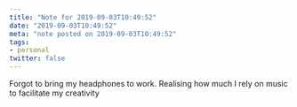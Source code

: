 ```yaml
---
title: "Note for 2019-09-03T10:49:52"
date: "2019-09-03T10:49:52"
meta: "note posted on 2019-09-03T10:49:52"
tags:
- personal
twitter: false
---
```

Forgot to bring my headphones to work. Realising how much I rely on music to facilitate my creativity
